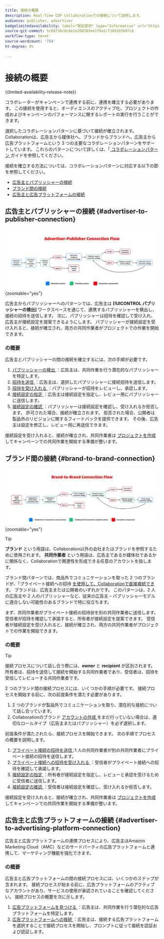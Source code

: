 ```yaml
---
title: 接続の概要
description: Real-Time CDP Collaborationでの接続について説明します。
audience: publisher, advertiser
badgelimitedavailability: label="限定提供" type="Informative" url="https://helpx.adobe.com/legal/product-descriptions/real-time-customer-data-platform-collaboration.html newtab=true"
source-git-commit: 5c08738cdc8e1e208203ee1f9a1cf1891b5b07cb
workflow-type: tm+mt
source-wordcount: '754'
ht-degree: 0%

---
```


# 接続の概要

{{limited-availability-release-note}}

コラボレーターがキャンペーンで連携する前に、連携を確立する必要があります。 この接続を使用すると、オーディエンスのアクティブ化、プロジェクトの作成およびキャンペーンのパフォーマンスに関するレポートの実行を行うことができます。

選択したコラボレーションパターンに基づいて接続が確立されます。 Collaborationは、広告主から媒体社へ、ブランドからブランドへ、広告主から広告プラットフォームという 3 つの主要なコラボレーションパターンをサポートしています。 これらのパターンについて詳しくは、「[ コラボレーションパターン ](/help/guide/overview/collaboration-patterns.md) ガイドを参照してください。

接続を確立する方法については、コラボレーションパターンに対応する以下の節を参照してください。

- [広告主とパブリッシャーの接続](#advertiser-to-publisher-connection)
- [ブランド間の接続](#brand-to-brand-connection)
- [広告主と広告プラットフォームの接続](#advertiser-to-advertising-platform-connection)

## 広告主とパブリッシャーの接続 {#advertiser-to-publisher-connection}

![ 広告主とパブリッシャーの接続プロセスの概要図。](/help/assets/connect/establish-connection/advertiser-publisher-flow.png){zoomable="yes"}

広告主からパブリッシャーへのパターンでは、広告主は **[!UICONTROL パブリッシャーの検出]** ワークスペースを通じて、連携するパブリッシャーを検出し、接続の招待を送信します。 次に、パブリッシャーは招待を確認して受け入れ、広告主が接続設定を提案できるようにします。 パブリッシャーが接続設定を受け入れると、接続が確立され、両方の共同作業者がプロジェクトでの作業を開始できます。

### の概要

広告主とパブリッシャーの間の接続を確立するには、次の手順が必要です。

1. [ パブリッシャーの検出 ](./discover-collaborators.md)：広告主は、共同作業を行う潜在的なパブリッシャーを特定します。
2. [ 招待を送信 ](./establishing-connections.md#send-invite)：広告主は、選択したパブリッシャーに接続招待を送信します。
3. [ 招待を受け入れる ](./establishing-connections.md#accept-invite)：パブリッシャーが招待をレビューし、承認します。
4. [ 接続設定の指定 ](./establishing-connections.md#configure-connection-settings)：広告主は接続設定を指定し、レビュー用にパブリッシャーに送信します。
5. [ 接続設定の確認 ](./establishing-connections.md#review-connection-settings)：パブリッシャーは接続設定を確認し、受け入れるか拒否します。 許可された場合、接続が確立されます。 拒否された場合、公開者は製品外のリビジョンに関するフィードバックを提供できます。 その後、広告主は設定を修正し、レビュー用に再送信できます。

接続設定を受け入れると、接続が確立され、共同作業者は [ プロジェクトを作成 ](/help/guide/collaborate/manage-projects.md#create-project) してキャンペーンでの共同作業を開始する準備が整います。

## ブランド間の接続 {#brand-to-brand-connection}

![ ブランド間接続プロセスの概要図。](/help/assets/connect/establish-connection/brand-to-brand-flow.png){zoomable="yes"}

>[!TIP]
>
>**ブランド** という用語は、Collaboration以外の会社またはブランドを参照するために使用されます。 **共同作業者** という用語は、広告主であるか媒体社であるかに関係なく、Collaborationで関連性を形成できる任意のアカウントを指します。

ブランド間パターンでは、商品外でコミュニケーションを取った 2 つのブランドが、「プライベート接続への招待 [ を使用して、Collaborationで直接接続でき ](#private-connection-invite) す。 ブランドは、広告主または公開者のいずれかです。 このパターンは、2 人の広告主や 2 人のパブリッシャーなど、従来の広告主 – パブリッシャーモデルに適合しない可能性のあるブランドで特に役立ちます。

まず、共同作業者がプライベート接続の招待状を別の共同作業者に送信します。 受信者が招待を確認して承諾すると、所有者が接続設定を提案できます。 受信者が接続設定を受け入れると、接続が確立され、両方の共同作業者がプロジェクトでの作業を開始できます。

### の概要

>[!TIP]
>
>接続プロセスについて話し合う際には、**owner** と **recipient** が区別されます。 所有者は、招待を送信して接続を開始する共同作業者であり、受信者は、招待を受信してレビューする共同作業者です。

2 つのブランド間の接続プロセスには、いくつかの手順が必要です。 接続プロセスを開始する前に、次の前提条件を満たす必要があります。

1. 2 つのブランドが製品外でコミュニケーションを取り、潜在的な接続について話し合っています。
1. Collaborationのブランド [ アカウントの作成 ](/help/guide/setup/onboard-account.md) をまだ行っていない場合は、適切なロールタイプ（広告主またはパブリッシャー）を必ず選択します。

前提条件が満たされたら、接続プロセスを開始できます。 次の手順でプロセスの概要を説明します。

1. [ プライベート接続の招待を送信 ](./establishing-connections.md#private-connection-invite):1 人の共同作業者が別の共同作業者にプライベート接続の招待を送信します。
2. [ プライベート接続への招待を受け入れる ](./establishing-connections.md#accept-invite)：受信者がプライベート接続への招待を確認して承諾します。
3. [ 接続設定の指定 ](./establishing-connections.md#configure-connection-settings)：所有者が接続設定を指定し、レビューと承認を受けるために受信者に送信します。
4. [ 接続設定の確認 ](./establishing-connections.md#review-connection-settings)：受信者は接続設定を確認し、受け入れるか拒否します。

接続設定を受け入れると、接続が確立され、共同作業者は [ プロジェクトを作成 ](/help/guide/collaborate/manage-projects.md#create-project) してキャンペーンでの共同作業を開始する準備が整います。

## 広告主と広告プラットフォームの接続 {#advertiser-to-advertising-platform-connection}

広告主と広告プラットフォームの連携プロセスにより、広告主はAmazon Marketing Cloud（AMC）などのサードパーティの広告プラットフォームと連携して、マーケティング機能を強化できます。

### の概要

広告主と広告プラットフォームの間の接続プロセスには、いくつかのステップが含まれます。 接続プロセスが始まる前に、広告プラットフォームのアクティブなアカウントがあり、サービスの使用が承認されていることを確認してください。 接続プロセスの概要を次に示します。

1. [ 広告プラットフォームを見つける ](./discover-collaborators.md)：広告主は、共同作業を行う潜在的な広告プラットフォームを特定します。
2. [ 広告プラットフォームへの接続 ](./advertising-platforms/overview.md#advertising-platforms-overview)：広告主は、接続する広告プラットフォームを選択することで接続プロセスを開始し、プロンプトに従って接続を認証および認証します。
